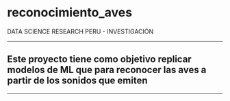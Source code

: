 # reconocimiento_aves
DATA SCIENCE RESEARCH PERU - INVESTIGACIÓN

---
## Este proyecto tiene como objetivo replicar modelos de ML que para reconocer las aves a partir de los sonidos que emiten
---
